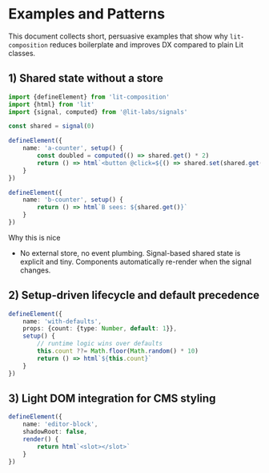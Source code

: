 # Examples and Patterns

This document collects short, persuasive examples that show why `lit-composition` reduces boilerplate and improves
DX compared to plain Lit classes.

## 1) Shared state without a store

```ts
import {defineElement} from 'lit-composition'
import {html} from 'lit'
import {signal, computed} from '@lit-labs/signals'

const shared = signal(0)

defineElement({
    name: 'a-counter', setup() {
        const doubled = computed(() => shared.get() * 2)
        return () => html`<button @click=${() => shared.set(shared.get() + 1)}>A: ${shared.get()} → ${doubled.get()}</button>`
    }
})

defineElement({
    name: 'b-counter', setup() {
        return () => html`B sees: ${shared.get()}`
    }
})
```

Why this is nice

- No external store, no event plumbing. Signal-based shared state is explicit and tiny. Components automatically
  re-render when the signal changes.

## 2) Setup-driven lifecycle and default precedence

```ts
defineElement({
    name: 'with-defaults',
    props: {count: {type: Number, default: 1}},
    setup() {
        // runtime logic wins over defaults
        this.count ??= Math.floor(Math.random() * 10)
        return () => html`${this.count}`
    }
})
```

## 3) Light DOM integration for CMS styling

```ts
defineElement({
    name: 'editor-block',
    shadowRoot: false,
    render() {
        return html`<slot></slot>`
    }
})
```
